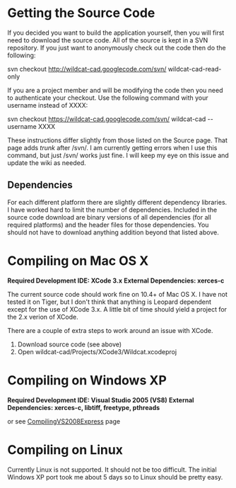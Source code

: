 # Getting the Source Code #

If you decided you want to build the application yourself, then you will first need to download the source code.  All of the source is kept in a SVN repository.  If you just want to anonymously check out the code then do the following:

svn checkout http://wildcat-cad.googlecode.com/svn/ wildcat-cad-read-only

If you are a project member and will be modifying the code then you need to authenticate your checkout.  Use the following command with your username instead of XXXX:

svn checkout https://wildcat-cad.googlecode.com/svn/ wildcat-cad --username XXXX

These instructions differ slightly from those listed on the Source page.  That page adds _trunk_ after /svn/.  I am currently getting errors when I use this command, but just /svn/ works just fine.  I will keep my eye on this issue and update the wiki as needed.


## Dependencies ##

For each different platform there are slightly different dependency libraries.  I have worked hard to limit the number of dependencies.  Included in the source code download are binary versions of all dependencies (for all required platforms) and the header files for those dependencies.  You should not have to download anything addition beyond that listed above.


# Compiling on Mac OS X #

**Required Development IDE: XCode 3.x**
**External Dependencies: xerces-c**

The current source code should work fine on 10.4+ of Mac OS X.  I have not tested it on Tiger, but I don't think that anything is Leopard dependent except for the use of XCode 3.x.  A little bit of time should yield a project for the 2.x verion of XCode.

There are a couple of extra steps to work around an issue with XCode.

  1. Download source code (see above)
  1. Open wildcat-cad/Projects/XCode3/Wildcat.xcodeproj


# Compiling on Windows XP #

**Required Development IDE: Visual Studio 2005 (VS8)**
**External Dependencies: xerces-c, libtiff, freetype, pthreads**

or see [CompilingVS2008Express](CompilingVS2008Express.md) page


# Compiling on Linux #

Currently Linux is not supported.  It should not be too difficult.  The initial Windows XP port took me about 5 days so to Linux should be pretty easy.